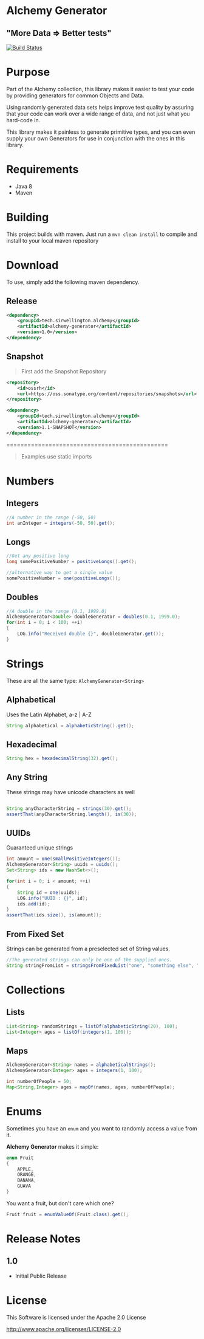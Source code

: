 Alchemy Generator
==============================================

## "More Data => Better tests"

[![Build Status](https://travis-ci.org/SirWellington/alchemy-generator.svg)](https://travis-ci.org/SirWellington/alchemy-generator)

# Purpose
Part of the Alchemy collection, this library makes it easier to test your code by providing generators for common Objects and Data.

Using randomly generated data sets helps improve test quality by assuring that your code can work over a wide range of data,
and not just what you hard-code in.

This library makes it painless to generate primitive types,
and you can even supply your own Generators for use in conjunction with the ones in this library.

# Requirements

+ Java 8
+ Maven


# Building
This project builds with maven. Just run a `mvn clean install` to compile and install to your local maven repository

# Download

To use, simply add the following maven dependency.

## Release
```xml
<dependency>
	<groupId>tech.sirwellington.alchemy</groupId>
	<artifactId>alchemy-generator</artifactId>
	<version>1.0</version>
</dependency>
```

## Snapshot
>First add the Snapshot Repository
```xml
<repository>
	<id>ossrh</id>
    <url>https://oss.sonatype.org/content/repositories/snapshots</url>
</repository>
```

```xml
<dependency>
	<groupId>tech.sirwellington.alchemy</groupId>
	<artifactId>alchemy-generator</artifactId>
	<version>1.1-SNAPSHOT</version>
</dependency>
```

==============================================

>Examples use static imports

# Numbers

## Integers

```java
//A number in the range [-50, 50)
int anInteger = integers(-50, 50).get();
```

## Longs

```java
//Get any positive long
long somePositiveNumber = positiveLongs().get();

//alternative way to get a single value
somePositiveNumber = one(positiveLongs());
```

## Doubles
```java
//A double in the range [0.1, 1999.0]
AlchemyGenerator<Double> doubleGenerator = doubles(0.1, 1999.0);
for(int i = 0; i < 100; ++i)
{
	LOG.info("Received double {}", doubleGenerator.get());
}
```

# Strings
These are all the same type: `AlchemyGenerator<String>`

## Alphabetical
Uses the Latin Alphabet, a-z | A-Z

```java
String alphabetical = alphabeticString().get();
```

## Hexadecimal
```java
String hex = hexadecimalString(32).get();
```

## Any String
These strings may have unicode characters as well

```java

String anyCharacterString = strings(30).get();
assertThat(anyCharacterString.length(), is(30));
```
## UUIDs
Guaranteed unique strings

```java
int amount = one(smallPositiveIntegers());
AlchemyGenerator<String> uuids = uuids();
Set<String> ids = new HashSet<>();

for(int i = 0; i < amount; ++i)
{
	String id = one(uuids);
	LOG.info("UUID : {}", id);
	ids.add(id);
}
assertThat(ids.size(), is(amount));
```
## From Fixed Set
Strings can be generated from a preselected set of String values.
```java
//The generated strings can only be one of the supplied ones.
String stringFromList = stringsFromFixedList("one", "something else", "Java").get();
```

# Collections

## Lists

```java
List<String> randomStrings = listOf(alphabeticString(20), 100);
List<Integer> ages = listOf(integers(1, 100));
```

## Maps
```java
AlchemyGenerator<String> names = alphabeticalStrings();
AlchemyGenerator<Integer> ages = integers(1, 100);

int numberOfPeople = 50;
Map<String,Integer> ages = mapOf(names, ages, numberOfPeople);
```

# Enums

Sometimes you have an `enum` and you want to randomly access a value from it.

**Alchemy Generator** makes it simple:

```java
enum Fruit
{
	APPLE,
	ORANGE,
	BANANA,
	GUAVA
}
```
You want a fruit, but don't care which one?
```java
Fruit fruit = enumValueOf(Fruit.class).get();
```

# Release Notes

## 1.0
+ Initial Public Release

# License

This Software is licensed under the Apache 2.0 License

http://www.apache.org/licenses/LICENSE-2.0
